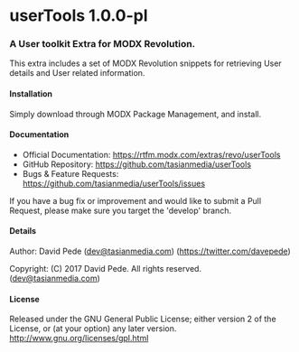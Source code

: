 # userTools 1.0.0-pl
### A User toolkit Extra for MODX Revolution.
This extra includes a set of MODX Revolution snippets for retrieving User details and User related information.

#### Installation
Simply download through MODX Package Management, and install.

#### Documentation
- Official Documentation: https://rtfm.modx.com/extras/revo/userTools
- GitHub Repository: https://github.com/tasianmedia/userTools
- Bugs & Feature Requests: https://github.com/tasianmedia/userTools/issues

If you have a bug fix or improvement and would like to submit a Pull Request, please make sure you target the 'develop' branch.

#### Details
Author: David Pede (dev@tasianmedia.com) (https://twitter.com/davepede)

Copyright: (C) 2017 David Pede. All rights reserved. (dev@tasianmedia.com)

#### License
Released under the GNU General Public License; either version 2 of the License, or (at your option) any later version.
http://www.gnu.org/licenses/gpl.html